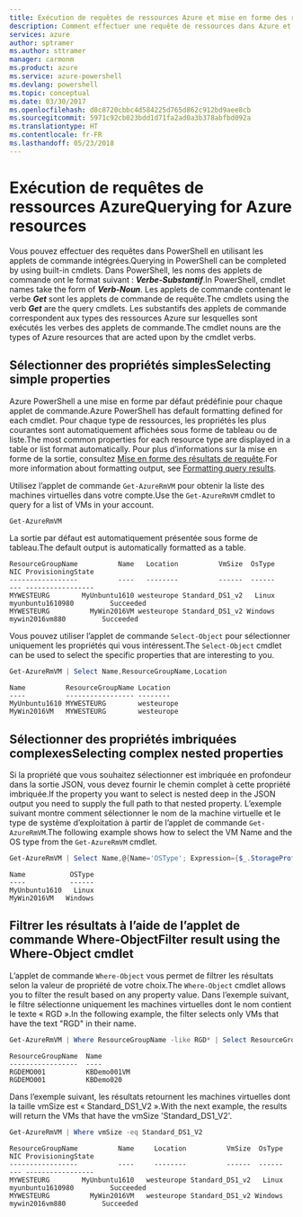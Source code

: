 ```yaml
---
title: Exécution de requêtes de ressources Azure et mise en forme des résultats | Microsoft Docs
description: Comment effectuer une requête de ressources dans Azure et mettre en forme les résultats.
services: azure
author: sptramer
ms.author: sttramer
manager: carmonm
ms.product: azure
ms.service: azure-powershell
ms.devlang: powershell
ms.topic: conceptual
ms.date: 03/30/2017
ms.openlocfilehash: d8c8720cbbc4d584225d765d862c912bd9aee8cb
ms.sourcegitcommit: 5971c92cb023bdd1d71fa2ad0a3b378abfbd092a
ms.translationtype: HT
ms.contentlocale: fr-FR
ms.lasthandoff: 05/23/2018
---
```

# <a name="querying-for-azure-resources"></a><span data-ttu-id="c8a89-103">Exécution de requêtes de ressources Azure</span><span class="sxs-lookup"><span data-stu-id="c8a89-103">Querying for Azure resources</span></span>

<span data-ttu-id="c8a89-104">Vous pouvez effectuer des requêtes dans PowerShell en utilisant les applets de commande intégrées.</span><span class="sxs-lookup"><span data-stu-id="c8a89-104">Querying in PowerShell can be completed by using built-in cmdlets.</span></span> <span data-ttu-id="c8a89-105">Dans PowerShell, les noms des applets de commande ont le format suivant : **_Verbe-Substantif_**.</span><span class="sxs-lookup"><span data-stu-id="c8a89-105">In PowerShell, cmdlet names take the form of **_Verb-Noun_**.</span></span> <span data-ttu-id="c8a89-106">Les applets de commande contenant le verbe **_Get_** sont les applets de commande de requête.</span><span class="sxs-lookup"><span data-stu-id="c8a89-106">The cmdlets using the verb **_Get_** are the query cmdlets.</span></span> <span data-ttu-id="c8a89-107">Les substantifs des applets de commande correspondent aux types des ressources Azure sur lesquelles sont exécutés les verbes des applets de commande.</span><span class="sxs-lookup"><span data-stu-id="c8a89-107">The cmdlet nouns are the types of Azure resources that are acted upon by the cmdlet verbs.</span></span>


## <a name="selecting-simple-properties"></a><span data-ttu-id="c8a89-108">Sélectionner des propriétés simples</span><span class="sxs-lookup"><span data-stu-id="c8a89-108">Selecting simple properties</span></span>

<span data-ttu-id="c8a89-109">Azure PowerShell a une mise en forme par défaut prédéfinie pour chaque applet de commande.</span><span class="sxs-lookup"><span data-stu-id="c8a89-109">Azure PowerShell has default formatting defined for each cmdlet.</span></span> <span data-ttu-id="c8a89-110">Pour chaque type de ressources, les propriétés les plus courantes sont automatiquement affichées sous forme de tableau ou de liste.</span><span class="sxs-lookup"><span data-stu-id="c8a89-110">The most common properties for each resource type are displayed in a table or list format automatically.</span></span> <span data-ttu-id="c8a89-111">Pour plus d’informations sur la mise en forme de la sortie, consultez [Mise en forme des résultats de requête](formatting-output.md).</span><span class="sxs-lookup"><span data-stu-id="c8a89-111">For more information about formatting output, see [Formatting query results](formatting-output.md).</span></span>

<span data-ttu-id="c8a89-112">Utilisez l’applet de commande `Get-AzureRmVM` pour obtenir la liste des machines virtuelles dans votre compte.</span><span class="sxs-lookup"><span data-stu-id="c8a89-112">Use the `Get-AzureRmVM` cmdlet to query for a list of VMs in your account.</span></span>

```powershell
Get-AzureRmVM
```

<span data-ttu-id="c8a89-113">La sortie par défaut est automatiquement présentée sous forme de tableau.</span><span class="sxs-lookup"><span data-stu-id="c8a89-113">The default output is automatically formatted as a table.</span></span>

```
ResourceGroupName          Name   Location          VmSize  OsType              NIC ProvisioningState
-----------------          ----   --------          ------  ------              --- -----------------
MYWESTEURG        MyUnbuntu1610 westeurope Standard_DS1_v2   Linux myunbuntu1610980         Succeeded
MYWESTEURG          MyWin2016VM westeurope Standard_DS1_v2 Windows   mywin2016vm880         Succeeded
```

<span data-ttu-id="c8a89-114">Vous pouvez utiliser l’applet de commande `Select-Object` pour sélectionner uniquement les propriétés qui vous intéressent.</span><span class="sxs-lookup"><span data-stu-id="c8a89-114">The `Select-Object` cmdlet can be used to select the specific properties that are interesting to you.</span></span>

```powershell
Get-AzureRmVM | Select Name,ResourceGroupName,Location
```

```
Name          ResourceGroupName Location
----          ----------------- --------
MyUnbuntu1610 MYWESTEURG        westeurope
MyWin2016VM   MYWESTEURG        westeurope
```

## <a name="selecting-complex-nested-properties"></a><span data-ttu-id="c8a89-115">Sélectionner des propriétés imbriquées complexes</span><span class="sxs-lookup"><span data-stu-id="c8a89-115">Selecting complex nested properties</span></span>

<span data-ttu-id="c8a89-116">Si la propriété que vous souhaitez sélectionner est imbriquée en profondeur dans la sortie JSON, vous devez fournir le chemin complet à cette propriété imbriquée.</span><span class="sxs-lookup"><span data-stu-id="c8a89-116">If the property you want to select is nested deep in the JSON output you need to supply the full path to that nested property.</span></span> <span data-ttu-id="c8a89-117">L’exemple suivant montre comment sélectionner le nom de la machine virtuelle et le type de système d’exploitation à partir de l’applet de commande `Get-AzureRmVM`.</span><span class="sxs-lookup"><span data-stu-id="c8a89-117">The following example shows how to select the VM Name and the OS type from the `Get-AzureRmVM` cmdlet.</span></span>

```powershell
Get-AzureRmVM | Select Name,@{Name='OSType'; Expression={$_.StorageProfile.OSDisk.OSType}}
```

```
Name           OSType
----           ------
MyUnbuntu1610   Linux
MyWin2016VM   Windows
```

## <a name="filter-result-using-the-where-object-cmdlet"></a><span data-ttu-id="c8a89-118">Filtrer les résultats à l’aide de l’applet de commande Where-Object</span><span class="sxs-lookup"><span data-stu-id="c8a89-118">Filter result using the Where-Object cmdlet</span></span>

<span data-ttu-id="c8a89-119">L’applet de commande `Where-Object` vous permet de filtrer les résultats selon la valeur de propriété de votre choix.</span><span class="sxs-lookup"><span data-stu-id="c8a89-119">The `Where-Object` cmdlet allows you to filter the result based on any property value.</span></span> <span data-ttu-id="c8a89-120">Dans l’exemple suivant, le filtre sélectionne uniquement les machines virtuelles dont le nom contient le texte « RGD ».</span><span class="sxs-lookup"><span data-stu-id="c8a89-120">In the following example, the filter selects only VMs that have the text "RGD" in their name.</span></span>

```powershell
Get-AzureRmVM | Where ResourceGroupName -like RGD* | Select ResourceGroupName,Name
```

```
ResourceGroupName  Name
-----------------  ----
RGDEMO001          KBDemo001VM
RGDEMO001          KBDemo020
```

<span data-ttu-id="c8a89-121">Dans l’exemple suivant, les résultats retournent les machines virtuelles dont la taille vmSize est « Standard_DS1_V2 ».</span><span class="sxs-lookup"><span data-stu-id="c8a89-121">With the next example, the results will return the VMs that have the vmSize 'Standard_DS1_V2'.</span></span>

```powershell
Get-AzureRmVM | Where vmSize -eq Standard_DS1_V2
```

```
ResourceGroupName          Name     Location          VmSize  OsType              NIC ProvisioningState
-----------------          ----     --------          ------  ------              --- -----------------
MYWESTEURG        MyUnbuntu1610   westeurope Standard_DS1_v2   Linux myunbuntu1610980         Succeeded
MYWESTEURG          MyWin2016VM   westeurope Standard_DS1_v2 Windows   mywin2016vm880         Succeeded
```
